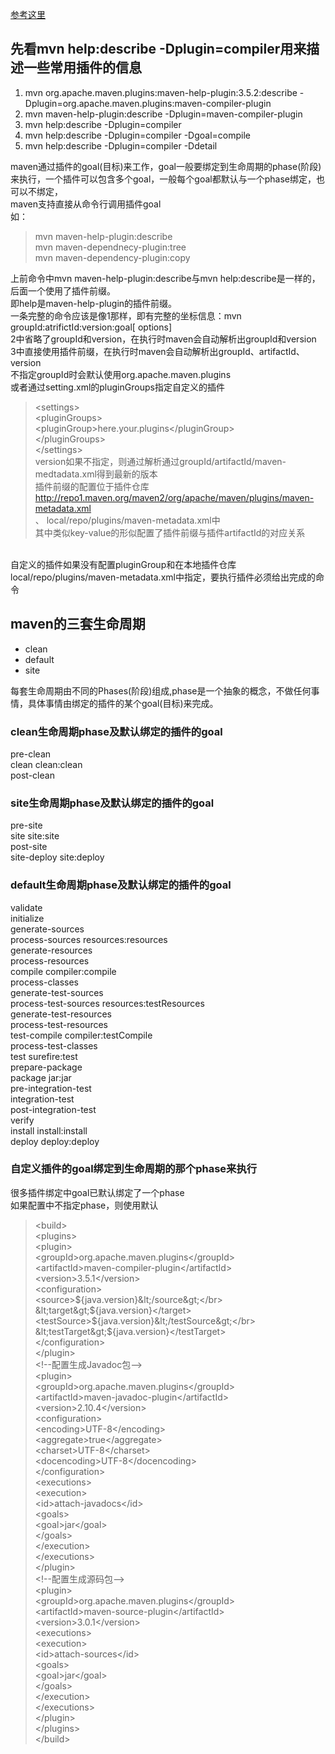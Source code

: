 
[参考这里](http://maven.apache.org/guides/introduction/introduction-to-the-lifecycle.html)

## 先看mvn help:describe -Dplugin=compiler用来描述一些常用插件的信息

1. mvn org.apache.maven.plugins:maven-help-plugin:3.5.2:describe -Dplugin=org.apache.maven.plugins:maven-compiler-plugin
2. mvn maven-help-plugin:describe -Dplugin=maven-compiler-plugin
3. mvn help:describe -Dplugin=compiler
4. mvn help:describe -Dplugin=compiler -Dgoal=compile
5. mvn help:describe -Dplugin=compiler -Ddetail
 
maven通过插件的goal(目标)来工作，goal一般要绑定到生命周期的phase(阶段)来执行，一个插件可以包含多个goal，一般每个goal都默认与一个phase绑定，也可以不绑定，</br>
maven支持直接从命令行调用插件goal</br>
如：
>mvn maven-help-plugin:describe</br>
mvn maven-dependnecy-plugin:tree</br>
mvn maven-dependency-plugin:copy</br>  

上前命令中mvn maven-help-plugin:describe与mvn help:describe是一样的，后面一个使用了插件前缀。</br>
即help是maven-help-plugin的插件前缀。</br>
一条完整的命令应该是像1那样，即有完整的坐标信息：mvn groupId:atrifictId:version:goal[ options]</br>
2中省略了groupId和version，在执行时maven会自动解析出groupId和version</br>
3中直接使用插件前缀，在执行时maven会自动解析出groupId、artifactId、version</br>
不指定groupId时会默认使用org.apache.maven.plugins</br>
或者通过setting.xml的pluginGroups指定自定义的插件
> &lt;settings&gt;</br>
&lt;pluginGroups&gt;</br>
 &lt;pluginGroup&gt;here.your.plugins&lt;/pluginGroup&gt;</br>
&lt;/pluginGroups&gt;</br>
&lt;/settings&gt;</br>
version如果不指定，则通过解析通过groupId/artifactId/maven-medtadata.xml得到最新的版本</br>
插件前缀的配置位于插件仓库
http://repo1.maven.org/maven2/org/apache/maven/plugins/maven-metadata.xml</br>、
local/repo/plugins/maven-metadata.xml中</br>
其中类似key-value的形似配置了插件前缀与插件artifactId的对应关系

</br>
自定义的插件如果没有配置pluginGroup和在本地插件仓库local/repo/plugins/maven-metadata.xml中指定，要执行插件必须给出完成的命令

## maven的三套生命周期
* clean
* default
* site
  
每套生命周期由不同的Phases(阶段)组成,phase是一个抽象的概念，不做任何事情，具体事情由绑定的插件的某个goal(目标)来完成。
</br>
### clean生命周期phase及默认绑定的插件的goal
pre-clean</br>
clean                         clean:clean</br>
post-clean</br>
### site生命周期phase及默认绑定的插件的goal
pre-site</br>
site                          site:site</br>
post-site</br>
site-deploy                   site:deploy</br>
### default生命周期phase及默认绑定的插件的goal
validate</br>
initialize</br>
generate-sources</br>
process-sources               resources:resources</br>
generate-resources</br>
process-resources</br>
compile                       compiler:compile</br>
process-classes</br>
generate-test-sources</br>
process-test-sources          resources:testResources</br>
generate-test-resources</br>
process-test-resources</br>
test-compile                  compiler:testCompile</br>
process-test-classes</br>
test                          surefire:test</br>
prepare-package</br>
package                       jar:jar</br>
pre-integration-test</br>
integration-test</br>
post-integration-test</br>
verify</br>
install                       install:install</br>
deploy                        deploy:deploy


### 自定义插件的goal绑定到生命周期的那个phase来执行
很多插件绑定中goal已默认绑定了一个phase</br>
如果配置中不指定phase，则使用默认

> &lt;build&gt;</br>
    &lt;plugins&gt;</br>
        &lt;plugin&gt;</br>
            &lt;groupId&gt;org.apache.maven.plugins&lt;/groupId&gt;</br>
            &lt;artifactId&gt;maven-compiler-plugin&lt;/artifactId&gt;</br>
            &lt;version&gt;3.5.1&lt;/version&gt;</br>
            &lt;configuration&gt;</br>
                &lt;source&gt;${java.version}&lt;/source&gt;</br>
                &lt;target&gt;${java.version}&lt;/target&gt;</br>
                &lt;testSource&gt;${java.version}&lt;/testSource&gt;</br>
                &lt;testTarget&gt;${java.version}&lt;/testTarget&gt;</br>
            &lt;/configuration&gt;</br>
        &lt;/plugin&gt;</br>
        &lt;!--配置生成Javadoc包--&gt;</br>
        &lt;plugin&gt;</br>
            &lt;groupId&gt;org.apache.maven.plugins&lt;/groupId&gt;</br>
            &lt;artifactId&gt;maven-javadoc-plugin&lt;/artifactId&gt;</br>
            &lt;version&gt;2.10.4&lt;/version&gt;</br>
            &lt;configuration&gt;</br>
                &lt;encoding&gt;UTF-8&lt;/encoding&gt;</br>
                &lt;aggregate&gt;true&lt;/aggregate&gt;</br>
                &lt;charset&gt;UTF-8&lt;/charset&gt;</br>
                &lt;docencoding&gt;UTF-8&lt;/docencoding&gt;</br>
            &lt;/configuration&gt;</br>
            &lt;executions&gt;</br>
                &lt;execution&gt;</br>
                    &lt;id&gt;attach-javadocs&lt;/id&gt;</br>
                    &lt;goals&gt;</br>
                        &lt;goal&gt;jar&lt;/goal&gt;</br>
                    &lt;/goals&gt;</br>
                &lt;/execution&gt;</br>
            &lt;/executions&gt;</br>
        &lt;/plugin&gt;</br>
        &lt;!--配置生成源码包--&gt;</br>
        &lt;plugin&gt;</br>
            &lt;groupId&gt;org.apache.maven.plugins&lt;/groupId&gt;</br>
            &lt;artifactId&gt;maven-source-plugin&lt;/artifactId&gt;</br>
            &lt;version&gt;3.0.1&lt;/version&gt;</br>
            &lt;executions&gt;</br>
                &lt;execution&gt;</br>
                    &lt;id&gt;attach-sources&lt;/id&gt;</br>
                    &lt;goals&gt;</br>
                        &lt;goal&gt;jar&lt;/goal&gt;</br>
                    &lt;/goals&gt;</br>
                &lt;/execution&gt;</br>
            &lt;/executions&gt;</br>
        &lt;/plugin&gt;</br>
    &lt;/plugins&gt;</br>
&lt;/build&gt;</br>
